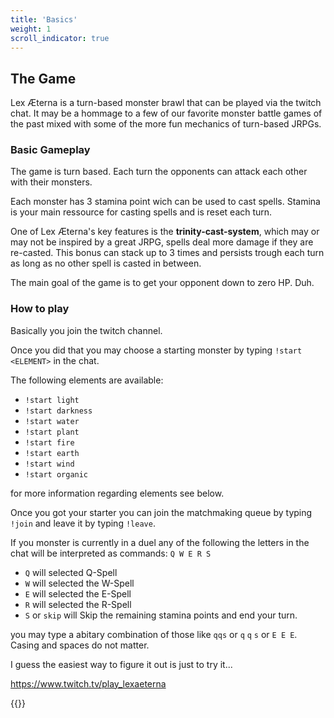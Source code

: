 ```yaml
---
title: 'Basics'
weight: 1
scroll_indicator: true
---
```



## The Game

Lex Æterna is a turn-based monster brawl that can be played 
via the twitch chat. It may be a hommage to a few of our favorite monster battle games of the past mixed with some of the more fun mechanics of turn-based JRPGs.

### Basic Gameplay

The game is turn based. Each turn the opponents can attack each other with their monsters. 

Each monster has 3 stamina point wich can be used to cast spells. Stamina is your main ressource for casting spells and is reset each turn. 

One of Lex Æterna's key features is the **trinity-cast-system**, which may or may not be inspired by a great JRPG, spells deal more damage if they are re-casted. This bonus can stack up to 3 times and persists trough each turn as long as no other spell is casted in between.

The main goal of the game is to get your opponent down to zero HP. Duh.


### How to play

Basically you join the twitch channel.

Once you did that you may choose a starting monster by typing `!start <ELEMENT>` in the chat.

The following elements are available:
- `!start light`
- `!start darkness`
- `!start water`
- `!start plant`
- `!start fire`
- `!start earth`
- `!start wind`
- `!start organic`

for more information regarding elements see below.

Once you got your starter you can join the matchmaking queue by typing `!join` and leave it by typing `!leave`.

If you monster is currently in a duel any of the following the letters in the chat will be interpreted as commands: 
`Q W E R S`
- `Q` will selected Q-Spell 
- `W` will selected the W-Spell
- `E` will selected the E-Spell
- `R` will selected the R-Spell
- `S` or `skip` will Skip the remaining stamina points and end your turn.

you may type a abitary combination of those like `qqs` or `q` `q` `s` or `E E E`. Casing and spaces do not matter.

I guess the easiest way to figure it out is just to try it...


https://www.twitch.tv/play_lexaeterna

{{<twitch>}}
